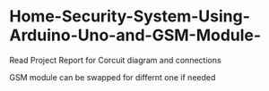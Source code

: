# Home-Security-System-Using-Arduino-Uno-and-GSM-Module-

Read Project Report for Corcuit diagram and connections 

GSM module can be swapped for differnt one if needed

